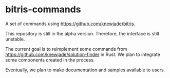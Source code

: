 # bitris-commands

A set of commands using https://github.com/knewjade/bitris.

This repository is still in the alpha version. Therefore, the interface is still unstable.

The current goal is to reimplement some commands from https://github.com/knewjade/solution-finder in Rust.
We plan to integrate some components created in the process.

Eventually, we plan to make documentation and samples available to users.
